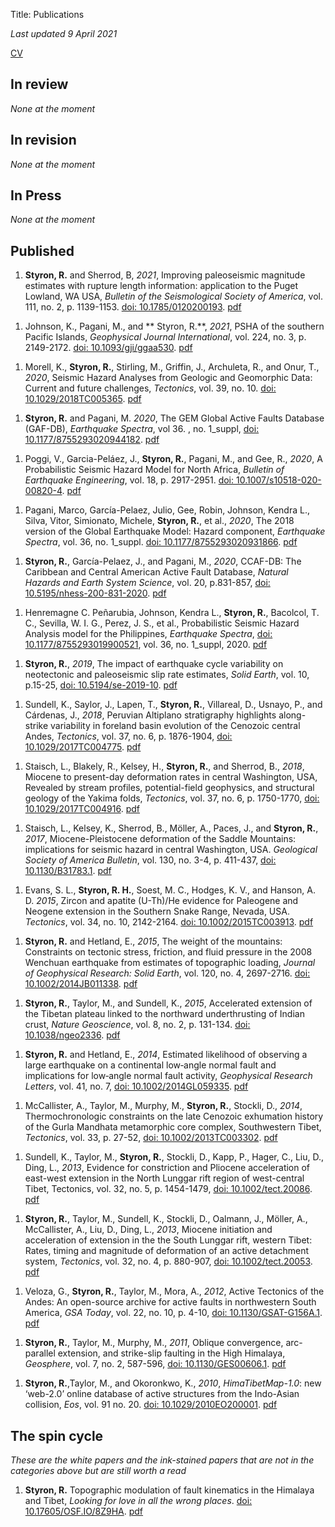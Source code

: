 Title: Publications

*Last updated 9 April 2021*

[CV][cv]


[cv]: /pdfs/richard.h.styron_cv_sept_2019.pdf


## In review

*None at the moment*

## In revision

*None at the moment*

## In Press

*None at the moment*

## Published

1. **Styron, R.** and Sherrod, B, _2021_, Improving paleoseismic magnitude 
   estimates with rupture length information: application to the Puget Lowland, 
   WA USA, *Bulletin of the Seismological Society of America*, vol. 111, no. 2, 
   p. 1139-1153. [doi: 10.1785/0120200193][pug_doi]. [pdf][pug_pdf]

[pug_doi]: https://doi.org/10.1785/0120200193
[pug_pdf]: /pdfs/styron_sherrod_bssa_puget_eq_mags.pdf

1. Johnson, K., Pagani, M., and ** Styron, R.**, _2021_, PSHA of the southern 
   Pacific Islands, *Geophysical Journal International*, vol. 224, no. 3, p. 
   2149-2172. [doi: 10.1093/gji/ggaa530][pac_doi]. [pdf][pac_pdf]

[pac_doi]: https://doi.org/10.1093/gji/ggaa530
[pac_pdf]: /pdfs/johnson_et_al_2020_gji_pac_psha_accepted.pdf

1. Morell, K., **Styron, R.**, Stirling, M., Griffin, J., Archuleta, R., and
   Onur, T., _2020_, Seismic Hazard Analyses from Geologic and Geomorphic Data: 
   Current and future challenges, *Tectonics*, vol. 39, no. 10. [doi: 
   10.1029/2018TC005365][mor_doi]. [pdf][mor_pdf]

[mor_doi]: https://doi.org/10.1029/2018TC005365
[mor_pdf]: /pdfs/morell_et_al_2020_tectonics_psha.pdf

1. **Styron, R.** and Pagani, M. _2020_, The GEM Global Active Faults Database 
   (GAF-DB), *Earthquake Spectra*, vol 36. , no. 1_suppl, [doi: 
   10.1177/8755293020944182][gaf_doi]. [pdf][gaf_pdf]

[gaf_doi]: https://doi.org/10.1177/8755293020944182
[gaf_pdf]: /pdfs/styron_pagani_gaf_spectra_accepted.pdf
   
1. Poggi, V., Garcia-Peláez, J., **Styron, R.**, Pagani, M., and Gee, R., 
   _2020_, A Probabilistic Seismic Hazard Model for North Africa, *Bulletin of 
   Earthquake Engineering*, vol. 18, p. 2917-2951. [doi: 
   10.1007/s10518-020-00820-4][naf_doi]. [pdf][naf_pdf]

[naf_doi]: https://doi.org/10.1007/s10518-020-00820-4
[naf_pdf]: /pdfs/poggi_et_al_2020_beee_naf_hazard.pdf


1. Pagani, Marco, García-Pelaez, Julio, Gee, Robin, Johnson, Kendra L., Silva,
   Vitor, Simionato, Michele, **Styron, R.**, et al., _2020_, The 2018 version 
   of the
   Global Earthquake Model: Hazard component, *Earthquake Spectra*, vol. 36, 
   no. 1_suppl. [doi: 10.1177/8755293020931866][gem_doi]. [pdf][gem_pdf]

[gem_doi]: https://doi.org/10.1177/8755293020931866
[gem_pdf]: /pdfs/pagani_et_al_2020_spectra_gem_hazard_mosaic.pdf

1. **Styron, R.**, García-Pelaez, J., and Pagani, M., _2020_, CCAF-DB: The 
   Caribbean and
   Central American Active Fault Database, *Natural Hazards and Earth System
   Science*, vol. 20, p.831-857, [doi: 10.5195/nhess-200-831-2020][ccaf]. 
   [pdf][ccaf_pdf]

[ccaf]: https://doi.org/10.5194/nhess-20-831-2020
[ccaf_pdf]: /pdfs/styron_et_al_2020_nhess_ccaf.pdf


1. Henremagne C. Peñarubia, Johnson, Kendra L., **Styron, R.**, Bacolcol, T. 
   C., Sevilla, W. I. G., Perez, J. S., et al., Probabilistic Seismic Hazard 
   Analysis model for the Philippines, *Earthquake Spectra*, [doi: 
   10.1177/8755293019900521][phl_doi], vol. 36, no. 1_suppl, 2020. 
   [pdf][phl_pdf]

[phl_doi]: https://journals.sagepub.com/doi/full/10.1177/8755293019900521
[phl_pdf]: /pdfs/peñarubia_et_al_2020_spectra_phl.pdf


1. **Styron, R.**, _2019_, The impact of earthquake cycle variability on
   neotectonic and paleoseismic slip rate estimates, *Solid Earth*, vol. 10,
   p.15-25, [doi: 10.5194/se-2019-10][eqv]. [pdf][eqv_pdf]

[eqv]: https://www.solid-earth.net/10/15/2019/se-10-15-2019.html
[eqv_pdf]: /pdfs/styron_2019_eq_slip_rate_variability.pdf

1. Sundell, K., Saylor, J., Lapen, T., **Styron, R.**, Villareal, D., Usnayo, 
   P., and Cárdenas, J., _2018_, Peruvian Altiplano stratigraphy highlights 
   along-strike variability in foreland basin evolution of the Cenozoic central 
   Andes, *Tectonics*, vol. 37, no. 6, p. 1876-1904, [doi: 
   10.1029/2017TC004775][pa]. [pdf][pa_pdf]

[pa]: https://agupubs.onlinelibrary.wiley.com/doi/abs/10.1029/2017TC004775
[pa_pdf]: /pdfs/Sundell_et_al-2017-Tectonics_manuscript.pdf


1. Staisch, L., Blakely, R., Kelsey, H., **Styron, R.**, and Sherrod, B., 
   _2018_, Miocene to present-day deformation rates in central Washington, USA, 
   Revealed by stream profiles, potential-field geophysics, and structural 
   geology of the Yakima folds, *Tectonics*, vol. 37, no. 6, p. 1750-1770, 
   [doi: 10.1029/2017TC004916][yk]. [pdf][yk_pdf]

[yk]: https://agupubs.onlinelibrary.wiley.com/doi/10.1029/2017TC004916
[yk_pdf]: /pdfs/Staisch_et_al-2018-Tectonics_manuscript.pdf


1. Staisch, L., Kelsey, K., Sherrod, B., Möller, A., Paces, J., and **Styron, 
   R.**, _2017_, Miocene-Pleistocene deformation of the Saddle Mountains: 
   implications for seismic hazard in central Washington, USA. *Geological 
   Society of America Bulletin*, vol. 130, no. 3-4, p. 411-437, [doi: 
   10.1130/B31783.1][sm]. [pdf][sm_pdf]

[sm]: https://pubs.geoscienceworld.org/gsabulletin/article/519222/miocene-pleistocene-deformation-of-the-saddle
[sm_pdf]: /pdfs/staisch_et_al_2017_gsab_saddle_mtns_in_press.pdf


1. Evans, S. L., **Styron, R. H.**, Soest, M. C., Hodges, K. V., and Hanson, A.
   D. _2015_, Zircon and apatite (U-Th)/He evidence for Paleogene and Neogene
   extension in the Southern Snake Range, Nevada, USA. *Tectonics*, vol. 34,
   no. 10, 2142-2164. [doi: 10.1002/2015TC003913][ssr]. [pdf][ssr_pdf]

[ssr]: http://onlinelibrary.wiley.com/doi/10.1002/2015TC003913/full
[ssr_pdf]: /pdfs/evans_et_al_2015_tectonics_ssrd_thermochron.pdf


1.  **Styron, R.** and Hetland, E., _2015_, The weight of the mountains:
    Constraints on tectonic stress, friction, and fluid pressure in the 2008
    Wenchuan earthquake from estimates of topographic loading,
    *Journal of Geophysical Research: Solid Earth*, vol. 120, no. 4, 2697-2716.
    [doi: 10.1002/2014JB011338][wench]. [pdf][wench_pdf]

[wench]: http://onlinelibrary.wiley.com/doi/10.1002/2014JB011338/abstract
[wench_pdf]: /pdfs/styron_hetland_2015_jgr_wenchuan_stress.pdf


1.  **Styron, R.**, Taylor, M., and Sundell, K., _2015_, Accelerated
    extension of the Tibetan plateau linked to the northward underthrusting of
    Indian crust, *Nature Geoscience*, vol. 8, no. 2, p. 131-134. [doi: 10.1038/ngeo2336][lng]. [pdf][lng_pdf]

[lng]: http://www.nature.com/ngeo/journal/vaop/ncurrent/full/ngeo2336.html
[lng_pdf]: /pdfs/styron_et_al_2015_nat_geo_lunggar_accel.pdf


1.  **Styron, R.** and Hetland, E., _2014_, Estimated likelihood of
    observing a large earthquake on a continental low‐angle normal fault and
    implications for low‐angle normal fault activity, *Geophysical
    Research Letters*, vol. 41, no. 7, [doi: 10.1002/2014GL059335][lanf]. 
    [pdf][lanf_pdf]

[lanf]: http://onlinelibrary.wiley.com/doi/10.1002/2014GL059335/abstract
[lanf_pdf]: /pdfs/styron_hetland_2014_grl_lanf.pdf

1.  McCallister, A., Taylor, M., Murphy, M., **Styron, R.**, Stockli, D., 
    *2014*, Thermochronologic constraints on the late Cenozoic exhumation
    history of the Gurla Mandhata metamorphic core complex, Southwestern Tibet,
    _Tectonics_, vol. 33, p. 27-52, [doi: 10.1002/2013TC003302][gm]. 
    [pdf][gm_pdf]

[gm]: http://onlinelibrary.wiley.com/doi/10.1002/2013TC003302/abstract
[gm_pdf]: /pdfs/mccallister_et_al_2014_tectonics_gurla_thermo.pdf


1.  Sundell, K., Taylor, M., **Styron, R.**, Stockli, D., Kapp, P., Hager, C., 
    Liu, D., Ding, L., _2013_, Evidence for constriction and Pliocene
    acceleration of east-west extension in the North Lunggar rift region of 
    west-central Tibet, Tectonics, vol. 32, no. 5, p. 1454-1479, 
    [doi: 10.1002/tect.20086][nlr]. [pdf][nlr_pdf]
 
[nlr]: http://onlinelibrary.wiley.com/doi/10.1002/tect.20086/abstract
[nlr_pdf]: /pdfs/sundell_et_al_2013_tectonics_n_lunggar.pdf

1.  **Styron, R.**, Taylor, M., Sundell, K., Stockli, D., Oalmann, J., Möller, 
    A., McCallister, A., Liu, D., Ding, L., _2013_, Miocene initiation and 
    acceleration of extension in the the South Lunggar rift, western Tibet: 
    Rates, timing and magnitude of deformation of an active detachment system, 
    _Tectonics_, vol. 32, no. 4, p. 880-907, [doi: 10.1002/tect.20053][slr]. 
    [pdf][slr_pdf]

[slr]: http://onlinelibrary.wiley.com/doi/10.1002/tect.20053/abstract
[slr_pdf]: /pdfs/styron_et_al_2013_tectonics_south_lunggar.pdf

1.  Veloza, G., **Styron, R.**, Taylor, M., Mora, A., _2012_, Active 
    Tectonics of the Andes: An open-source archive for active faults in 
    northwestern South America, _GSA Today_, vol. 22, no. 10, p. 4-10, 
    [doi: 10.1130/GSAT-G156A.1][ata]. [pdf][ata_pdf]

[ata]: http://rock.geosociety.org/gsatoday/archive/22/10/article/i1052-5173-22-10-4.htm
[ata_pdf]: /pdfs/veloza_et_al_2012_gsat_ata.pdf

1.  **Styron, R.**, Taylor, M., Murphy, M., _2011_, Oblique convergence, 
    arc-parallel extension, and strike-slip faulting in the High Himalaya, 
    _Geosphere_, vol. 7, no. 2, 587-596, [doi: 10.1130/GES00606.1][gs].
    [pdf][gs_pdf]

[gs]: http://geosphere.gsapubs.org/content/7/2/582.short
[gs_pdf]: /pdfs/styron_et_al_2011_geosphere.pdf

1.  **Styron, R.**,Taylor, M., and Okoronkwo, K., _2010_, _HimaTibetMap-1.0_: 
    new ‘web-2.0’ online database of active structures from the Indo-Asian 
    collision, _Eos_, vol. 91 no. 20. [doi: 10.1029/2010EO200001][es].
    [pdf][es_pdf]

[es]: http://onlinelibrary.wiley.com/doi/10.1029/2010EO200001/abstract 
[es_pdf]: /pdfs/styron_et_al_2010_eos_himatibetmap.pdf


## The spin cycle
*These are the white papers and the ink-stained papers that are not in the 
categories above but are still worth a read*

1. **Styron, R.** Topographic modulation of fault kinematics in the Himalaya 
   and Tibet, _Looking for love in all the wrong places_. [doi: 
   10.17605/OSF.IO/8Z9HA][wnfs-topo-arxiv]. [pdf][wnfs-topo-arxiv-pdf]

[wnfs-topo-arxiv]: https://eartharxiv.org/8z9ha
[wnfs-topo-arxiv-pdf]: /pdfs/styron_wnfs_topo_stress_arxiv.pdf

